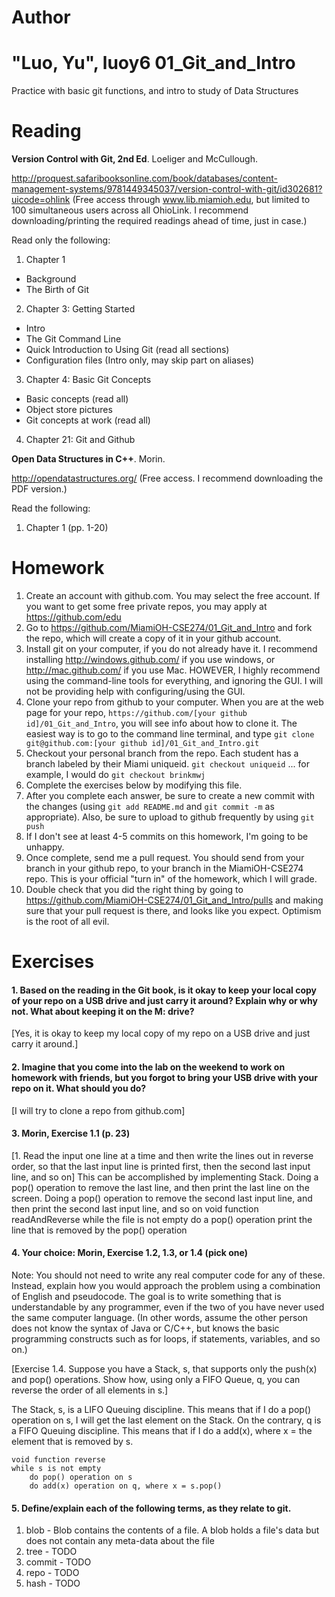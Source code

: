 Author
==========
"Luo, Yu", luoy6
01_Git_and_Intro
================

Practice with basic git functions, and intro to study of Data Structures

Reading
=======

**Version Control with Git, 2nd Ed**. Loeliger and McCullough. 

http://proquest.safaribooksonline.com/book/databases/content-management-systems/9781449345037/version-control-with-git/id302681?uicode=ohlink (Free access through www.lib.miamioh.edu, but limited to 100 simultaneous users across all OhioLink. I recommend downloading/printing the required readings ahead of time, just in case.)

Read only the following:

1. Chapter 1
  * Background
  * The Birth of Git
2. Chapter 3: Getting Started
  * Intro
  * The Git Command Line
  * Quick Introduction to Using Git (read all sections)
  * Configuration files (Intro only, may skip part on aliases)
3. Chapter 4: Basic Git Concepts
  * Basic concepts (read all)
  * Object store pictures
  * Git concepts at work (read all)
4. Chapter 21: Git and Github

**Open Data Structures in C++**. Morin. 

http://opendatastructures.org/ (Free access. I recommend downloading the PDF version.)

Read the following:

1. Chapter 1 (pp. 1-20)

Homework
========

1. Create an account with github.com. You may select the free account. If you want to get some free private repos, you may apply at https://github.com/edu
2. Go to https://github.com/MiamiOH-CSE274/01_Git_and_Intro and fork the repo, which will create a copy of it in your github account.
3. Install git on your computer, if you do not already have it. I recommend installing http://windows.github.com/ if you use windows, or http://mac.github.com/ if you use Mac. HOWEVER, I highly recommend using the command-line tools for everything, and ignoring the GUI. I will not be providing help with configuring/using the GUI.
4. Clone your repo from github to your computer. When you are at the web page for your repo, `https://github.com/[your github id]/01_Git_and_Intro`, you will see info about how to clone it. The easiest way is to go to the command line terminal, and type `git clone git@github.com:[your github id]/01_Git_and_Intro.git`
5. Checkout your personal branch from the repo. Each student has a branch labeled by their Miami uniqueid. `git checkout uniqueid` ... for example, I would do `git checkout brinkmwj`
6. Complete the exercises below by modifying this file.
7. After you complete each answer, be sure to create a new commit with the changes (using `git add README.md` and `git commit -m` as appropriate). Also, be sure to upload to github frequently by using `git push`
8. If I don't see at least 4-5 commits on this homework, I'm going to be unhappy.
9. Once complete, send me a pull request. You should send from your branch in your github repo, to your branch in the MiamiOH-CSE274 repo. This is your official "turn in" of the homework, which I will grade.
10. Double check that you did the right thing by going to https://github.com/MiamiOH-CSE274/01_Git_and_Intro/pulls and making sure that your pull request is there, and looks like you expect. Optimism is the root of all evil.

Exercises
=========

#### 1. Based on the reading in the Git book, is it okay to keep your local copy of your repo on a USB drive and just carry it around? Explain why or why not. What about keeping it on the M: drive?

[Yes, it is okay to keep my local copy of my repo on a USB drive and just carry it around.]

#### 2. Imagine that you come into the lab on the weekend to work on homework with friends, but you forgot to bring your USB drive with your repo on it. What should you do?

[I will try to clone a repo from github.com]

#### 3. Morin, Exercise 1.1 (p. 23)

[1. Read the input one line at a time and then write the lines out in reverse order, so that the last input line is printed first, then the second last input line, and so on]
    This can be accomplished by implementing Stack. Doing a pop() operation to remove the last line, and then print the last line on the screen. Doing a pop() operation to remove the second last input line, and then print the second last input line, and so on
	void function readAndReverse
		while the file is not empty
			do a pop() operation
			print the line that is removed by the pop() operation

#### 4. Your choice: Morin, Exercise 1.2, 1.3, or 1.4 (pick one)

Note: You should not need to write any real computer code for any of these. Instead, explain how you would approach the problem using a combination of English and pseudocode. The goal is to write something that is understandable by any programmer, even if the two of you have never used the same computer language. (In other words, assume the other person does not know the syntax of Java or C/C++, but knows the basic programming constructs such as for loops, if statements, variables, and so on.)

[Exercise 1.4. Suppose you have a Stack, s, that supports only the push(x) and pop() operations. Show how, using only a FIFO Queue, q, you can reverse the order of all elements in s.]

The Stack, s, is a LIFO Queuing discipline. This means that if I do a pop() operation on s, I will get the last element on the Stack. 
On the contrary, q is a FIFO Queuing discipline. This means that if I do a add(x), where x = the element that is removed by s.  
	
	void function reverse
	while s is not empty
		do pop() operation on s
		do add(x) operation on q, where x = s.pop()


#### 5. Define/explain each of the following terms, as they relate to git.

1. blob - Blob contains the contents of a file. A blob holds a file's data but does not contain any meta-data about the file 
2. tree - TODO
3. commit - TODO
4. repo - TODO
5. hash - TODO